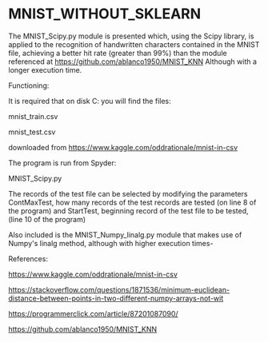 # MNIST_WITHOUT_SKLEARN
The MNIST_Scipy.py module is presented which, using the Scipy library, is applied to the recognition of handwritten characters contained in the MNIST file, achieving a better hit rate (greater than 99%) than the module referenced at https://github.com/ablanco1950/MNIST_KNN
Although with a longer execution time.

Functioning:

It is required that on disk C: you will find the files:

mnist_train.csv

mnist_test.csv

downloaded from
https://www.kaggle.com/oddrationale/mnist-in-csv

The program is run from Spyder:

MNIST_Scipy.py

The records of the test file can be selected by modifying the parameters ContMaxTest, how many records of the test records 
are tested (on line 8 of the program) and StartTest, beginning record of the test file to be tested, (line 10 of the program)

Also included is the MNIST_Numpy_linalg.py module that makes use of Numpy's linalg method, although with higher execution times-

References:

https://www.kaggle.com/oddrationale/mnist-in-csv

https://stackoverflow.com/questions/1871536/minimum-euclidean-distance-between-points-in-two-different-numpy-arrays-not-wit

https://programmerclick.com/article/87201087090/

https://github.com/ablanco1950/MNIST_KNN
